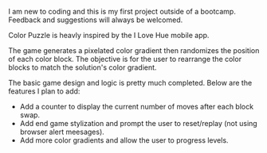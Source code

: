 I am new to coding and this is my first project outside of a bootcamp. Feedback and suggestions will always be welcomed.

Color Puzzle is heavly inspired by the I Love Hue mobile app.

The game generates a pixelated color gradient then randomizes the position of each color block. The objective is for the user to rearrange the color blocks to match the solution's color gradient.

The basic game design and logic is pretty much completed. Below are the features I plan to add:

- Add a counter to display the current number of moves after each block swap.
- Add end game stylization and prompt the user to reset/replay (not using browser alert meesages).
- Add more color gradients and allow the user to progress levels.
